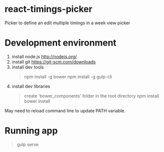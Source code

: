 # react-timings-picker
Picker to define an edit multiple timings in a week view picker

# Development environment
1. install node.js
   http://nodejs.org/
2. install git
   https://git-scm.com/downloads
3. install dev tools
   > npm install -g bower
   > npm install -g gulp-cli
4. install dev libraries
   > create 'bower_components' folder in the root directory
   > npm install
   > bower install

May need to reload command line to update PATH variable.

# Running app
  > gulp serve